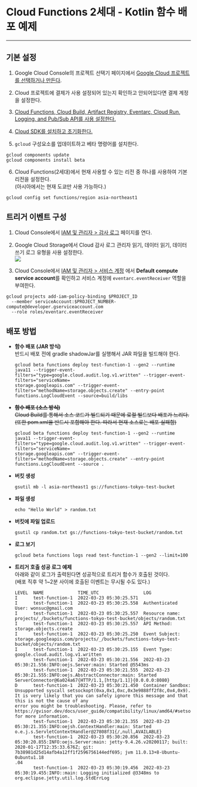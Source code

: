 # Cloud Functions 2세대 - Kotlin 함수 배포 예제

---

## 기본 설정  
1. Google Cloud Console의 프로젝트 선택기 페이지에서 [Google Cloud 프로젝트를 선택하거나 만든다](https://cloud.google.com/resource-manager/docs/creating-managing-projects).


2. Cloud 프로젝트에 결제가 사용 설정되어 있는지 확인하고 안되어있다면 결제 계정을 설정한다.


3. [Cloud Functions, Cloud Build, Artifact Registry, Eventarc, Cloud Run, Logging, and Pub/Sub API를 사용 설정한다.](https://console.cloud.google.com/flows/enableapi?apiid=cloudbuild.googleapis.com,artifactregistry.googleapis.com,eventarc.googleapis.com,run.googleapis.com,logging.googleapis.com,pubsub.googleapis.com,cloudfunctions.googleapis.com&redirect=https://cloud.google.com/functions/quickstart&_ga=2.114454855.1179379734.1647931782-417356487.1645496611)


4. [Cloud SDK를 설치하고 초기화한다.](https://cloud.google.com/sdk/docs)


5. `gcloud` 구성요소를 업데이트하고 베타 명령어를 설치한다.  
```shell
gcloud components update  
gcloud components install beta    
```


6. Cloud Functions(2세대)에서 현재 사용할 수 있는 리전 중 하나를 사용하여 기본 리전을 설정한다.  
(아시아에서는 현재 도쿄만 사용 가능하다.)
```shell
gcloud config set functions/region asia-northeast1
```

## 트리거 이벤트 구성    

1. Cloud Console에서 [IAM 및 관리자 > 감사 로그](https://console.cloud.google.com/iam-admin/audit?_ga=2.81336023.1179379734.1647931782-417356487.1645496611) 페이지를 연다.  


2. Google Cloud Storage에서 Cloud 감사 로그 관리자 읽기, 데이터 읽기, 데이터 쓰기 로그 유형을 사용 설정한다.  
![](https://cloud.google.com/functions/img/audit-log-enable.png)


3. Cloud Console에서 [IAM 및 관리자 > 서비스 계정](https://console.cloud.google.com/iam-admin/serviceaccounts) 에서 **Default compute service account**를 확인하고 서비스 계정에 `eventarc.eventReceiver` 역할을 부여한다.  
```shell
gcloud projects add-iam-policy-binding $PROJECT_ID 
  --member serviceAccount:$PROJECT_NUMBER-compute@developer.gserviceaccount.com 
  --role roles/eventarc.eventReceiver
```

## 배포 방법

- **함수 배포 (JAR 방식)**  
  반드시 배포 전에 gradle shadowJar를 실행해서 JAR 파일을 빌드해야 한다.
    ```shell
    gcloud beta functions deploy test-function-1 --gen2 --runtime java11 --trigger-event-filters="type=google.cloud.audit.log.v1.written" --trigger-event-filters="serviceName=
    storage.googleapis.com" --trigger-event-filters="methodName=storage.objects.create" --entry-point functions.LogCloudEvent --source=build/libs
    ```

- ~~**함수 배포 (소스 방식)**~~   
  ~~Cloud Build를 통해서 소스 코드가 빌드되기 때문에 로컬 빌드보다 배포가 느리다.  
  (또한 pom.xml을 반드시 포함해야 한다. 따라서 현재 소스로는 배포 실패함)~~
    ```shell
    gcloud beta functions deploy test-function-1 --gen2 --runtime java11 --trigger-event-filters="type=google.cloud.audit.log.v1.written" --trigger-event-filters="serviceName=
    storage.googleapis.com" --trigger-event-filters="methodName=storage.objects.create" --entry-point functions.LogCloudEvent --source .
    ```

- **버킷 생성**  
    ```shell
    gsutil mb -l asia-northeast1 gs://functions-tokyo-test-bucket  
    ```

- **파일 생성**  
    ```shell
    echo "Hello World" > random.txt  
    ```

- **버킷에 파일 업로드**    
    ```shell
    gsutil cp random.txt gs://functions-tokyo-test-bucket/random.txt  
    ```

- **로그 보기**  
    ```shell
    gcloud beta functions logs read test-function-1 --gen2 --limit=100
    ```  
  
- **트리거 호출 성공 로그 예제**  
  아래와 같이 로그가 출력된다면 성공적으로 트리거 함수가 호출된 것이다.  
  (배포 직후 약 1~2분 사이에 호출된 이벤트는 무시될 수도 있다.)
  ```shell
  LEVEL  NAME             TIME_UTC                 LOG
  I      test-function-1  2022-03-23 05:30:25.571
  I      test-function-1  2022-03-23 05:30:25.558  Authenticated User: wonsuc@gmail.com
  I      test-function-1  2022-03-23 05:30:25.557  Resource name: projects/_/buckets/functions-tokyo-test-bucket/objects/random.txt
  I      test-function-1  2022-03-23 05:30:25.557  API Method: storage.objects.create
  I      test-function-1  2022-03-23 05:30:25.250  Event Subject: storage.googleapis.com/projects/_/buckets/functions-tokyo-test-bucket/objects/random.txt
  I      test-function-1  2022-03-23 05:30:25.155  Event Type: google.cloud.audit.log.v1.written
         test-function-1  2022-03-23 05:30:21.556  2022-03-23 05:30:21.556:INFO:oejs.Server:main: Started @5543ms
         test-function-1  2022-03-23 05:30:21.555  2022-03-23 05:30:21.555:INFO:oejs.AbstractConnector:main: Started ServerConnector@6a024a67{HTTP/1.1,[http/1.1]}{0.0.0.0:8080}
  D      test-function-1  2022-03-23 05:30:21.450  Container Sandbox: Unsupported syscall setsockopt(0xa,0x1,0xc,0x3e9888ff2f8c,0x4,0x9). It is very likely that you can safely ignore this message and that this is not the cause of any
  error you might be troubleshooting. Please, refer to https://gvisor.dev/docs/user_guide/compatibility/linux/amd64/#setsockopt for more information.
         test-function-1  2022-03-23 05:30:21.355  2022-03-23 05:30:21.355:INFO:oejsh.ContextHandler:main: Started o.e.j.s.ServletContextHandler@27808f31{/,null,AVAILABLE}
         test-function-1  2022-03-23 05:30:20.856  2022-03-23 05:30:20.855:INFO:oejs.Server:main: jetty-9.4.26.v20200117; built: 2020-01-17T12:35:33.676Z; git: 7b38981d25d14afb4a12ff1f2596756144edf695; jvm 11.0.13+8-Ubuntu-0ubuntu1.18
  .04
         test-function-1  2022-03-23 05:30:19.456  2022-03-23 05:30:19.455:INFO::main: Logging initialized @3348ms to org.eclipse.jetty.util.log.StdErrLog
  ```